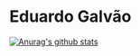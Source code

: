 # Eduardo Galvão

[![Anurag's github stats](https://github-readme-stats.vercel.app/api?username=srpulga&count_private=true&show_icons=true&theme=tokyonight&include_all_commits=true)](https://github.com/anuraghazra/github-readme-stats)

